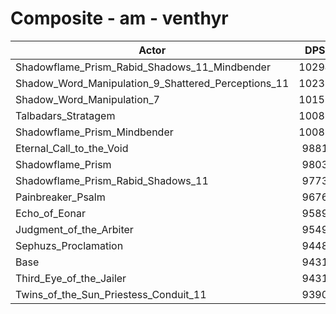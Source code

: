 # Composite - am - venthyr
| Actor | DPS | Increase |
|---|:---:|:---:|
|Shadowflame_Prism_Rabid_Shadows_11_Mindbender|10294|9.14%|
|Shadow_Word_Manipulation_9_Shattered_Perceptions_11|10231|8.48%|
|Shadow_Word_Manipulation_7|10158|7.70%|
|Talbadars_Stratagem|10087|6.95%|
|Shadowflame_Prism_Mindbender|10082|6.90%|
|Eternal_Call_to_the_Void|9881|4.77%|
|Shadowflame_Prism|9803|3.94%|
|Shadowflame_Prism_Rabid_Shadows_11|9773|3.62%|
|Painbreaker_Psalm|9676|2.60%|
|Echo_of_Eonar|9589|1.67%|
|Judgment_of_the_Arbiter|9549|1.25%|
|Sephuzs_Proclamation|9448|0.18%|
|Base|9431|0.00%|
|Third_Eye_of_the_Jailer|9431|-0.01%|
|Twins_of_the_Sun_Priestess_Conduit_11|9390|-0.43%|
